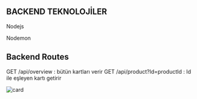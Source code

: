 ## BACKEND TEKNOLOJİLER
Nodejs

Nodemon

## Backend Routes
GET /api/overview : bütün kartları verir
GET /api/product?Id=productId : Id ile eşleyen kartı getirir

![card](https://github.com/user-attachments/assets/6ddf1393-fc4c-4f71-8d70-400c75432d1e)

